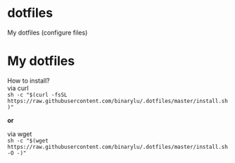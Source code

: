 # dotfiles
My dotfiles (configure files)

# My dotfiles

How to install?  
via curl  
`sh -c "$(curl -fsSL https://raw.githubusercontent.com/binarylu/.dotfiles/master/install.sh)"`

**or**

via wget  
`sh -c "$(wget https://raw.githubusercontent.com/binarylu/.dotfiles/master/install.sh -O -)"`
